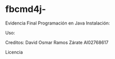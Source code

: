# fbcmd4j-
Evidencia Final Programación en Java
Instalación:

Uso:

Creditos:
  David Osmar Ramos Zárate Al02768617
  
Licencia
